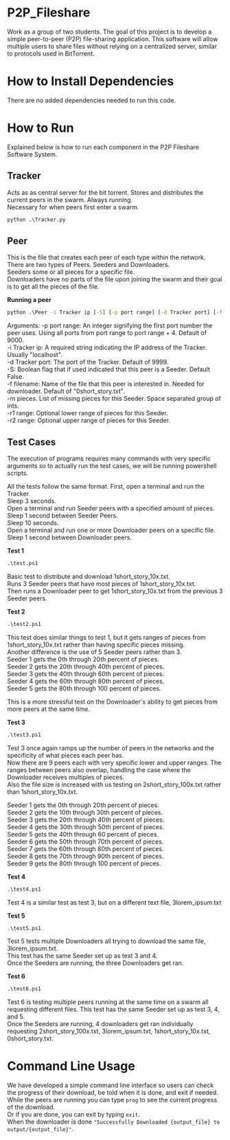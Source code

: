# P2P_Fileshare
Work as a group of two students. The goal of this project is to develop a simple peer-to-peer (P2P) file-sharing application. This software will allow multiple users to share files without relying on a centralized server, similar to protocols used in BitTorrent.  

# How to Install Dependencies
There are no added dependencies needed to run this code.  

# How to Run
Explained below is how to run each component in the P2P Fileshare Software System.  

## Tracker
Acts as as central server for the bit torrent. Stores and distributes the current peers in the swarm. Always running.  
Necessary for when peers first enter a swarm.  
```cmd
python .\Tracker.py
```

## Peer
This is the file that creates each peer of each type within the network.  
There are two types of Peers. Seeders and Downloaders.  
Seeders some or all pieces for a specific file.  
Downloaders have no parts of the file upon joining the swarm and their goal is to get all the pieces of the file.  

**Running a peer**  
```cmd
python .\Peer -i Tracker ip [-S] [-p port range] [-d Tracker port] [-f file] [-m [M ...]] [-r1 R1] [-r2 R2]
```
Arguments:
-p port range: An integer signifying the first port number the peer uses. Using all ports from port range to port range + 4. Default of 9000.  
-i Tracker ip: A required string indicating the IP address of the Tracker. Usually "localhost".  
-d Tracker port: The port of the Tracker. Default of 9999.  
-S: Boolean flag that if used indicated that this peer is a Seeder. Default False.  
-f filename: Name of the file that this peer is interested in. Needed for downloader. Default of "0short_story.txt".  
-m pieces. List of missing pieces for this Seeder. Space separated group of ints.  
-r1 range: Optional lower range of pieces for this Seeder.  
-r2 range: Optional upper range of pieces for this Seeder.  

## Test Cases
The execution of programs requires many commands with very specific arguments so to actually run the test cases, we will be running powershell scripts.  

All the tests follow the same format.
First, open a terminal and run the Tracker.   
Sleep 3 seconds.  
Open a terminal and run Seeder peers with a specified amount of pieces.  
Sleep 1 second between Seeder Peers.  
Sleep 10 seconds.  
Open a terminal and run one or more Downloader peers on a specific file.   
Sleep 1 second between Downloader peers.  

**Test 1**
```cmd
.\test.ps1
```
Basic test to distribute and download 1short_story_10x.txt.  
Runs 3 Seeder peers that have most pieces of 1short_story_10x.txt.  
Then runs a Downloader peer to get 1short_story_10x.txt from the previous 3 Seeder peers.  

**Test 2**
```cmd
.\test2.ps1
```
This test does similar things to test 1, but it gets ranges of pieces from 1short_story_10x.txt rather than having specific pieces missing.  
Another difference is the use of 5 Seeder peers rather than 3.  
Seeder 1 gets the 0th through 20th percent of pieces.  
Seeder 2 gets the 20th through 40th percent of pieces.  
Seeder 3 gets the 40th through 60th percent of pieces.  
Seeder 4 gets the 60th through 80th percent of pieces.  
Seeder 5 gets the 80th through 100 percent of pieces.  

This is a more stressful test on the Downloader's ability to get pieces from more peers at the same time.  

**Test 3**
```cmd
.\test3.ps1
```
Test 3 once again ramps up the number of peers in the networks and the specificity of what pieces each peer has.  
Now there are 9 peers each with very specific lower and upper ranges. The ranges between peers also overlap, handling the case where the Downloader receives multiples of pieces.   
Also the file size is increased with us testing on 2short_story_100x.txt rather than 1short_story_10x.txt.  

Seeder 1 gets the 0th through 20th percent of pieces.  
Seeder 2 gets the 10th through 30th percent of pieces.  
Seeder 3 gets the 20th through 40th percent of pieces.  
Seeder 4 gets the 30th through 50th percent of pieces.  
Seeder 5 gets the 40th through 60 percent of pieces.   
Seeder 6 gets the 50th through 70th percent of pieces.  
Seeder 7 gets the 60th through 80th percent of pieces.  
Seeder 8 gets the 70th through 90th percent of pieces.  
Seeder 9 gets the 80th through 100 percent of pieces. 

**Test 4**  
```cmd
.\test4.ps1
```
Test 4 is a similar test as test 3, but on a different text file, 3lorem_ipsum.txt

**Test 5**  
```cmd
.\test5.ps1
```
Test 5 tests multiple Downloaders all trying to download the same file, 3lorem_ipsum.txt.  
This test has the same Seeder set up as test 3 and 4.  
Once the Seeders are running, the three Downloaders get ran.  

**Test 6**  
```cmd
.\test6.ps1
```
Test 6 is testing multiple peers running at the same time on a swarm all requesting different files.
This test has the same Seeder set up as test 3, 4, and 5.  
Once the Seeders are running, 4 downloaders get ran individually requesting 2short_story_100x.txt, 3lorem_ipsum.txt, 1short_story_10x.txt, 0short_story.txt.  


# Command Line Usage 
We have developed a simple command line interface so users can check the progress of their download, be told when it is done, and exit if needed.  
While the peers are running you can type `prog` to see the current progress of the download.  
Or if you are done, you can exit by typing `exit`.  
When the downloader is done `"Successfully Downloaded {output_file} to output/{output_file}"`.  